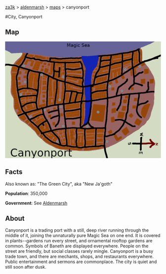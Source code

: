[za3k](/) > [aldenmarsh](/aldenmarsh/) > [maps](maps) > canyonport

#City, Canyonport
## Map
![Map of Canyonport](canyonport.png)
## Facts
Also known as: "The Green City", aka "New Ja'goth"

**Population**: 350,000

**Government**: See [Aldenmarsh](aldenmarsh)

## About
Canyonport is a trading port with a still, deep river running through the middle of it, joining the unnaturally pure Magic Sea on one end. It is covered in plants--gardens run every street, and ornamental rooftop gardens are common. Symbols of Baneth are displayed everywhere. People on the street are friendly, but social classes rarely mingle. Canyonport is a busy trade town, and there are mechants, shops, and restaurants everywhere. Public entertainment and sermons are commonplace. The city is quiet and still soon after dusk.
